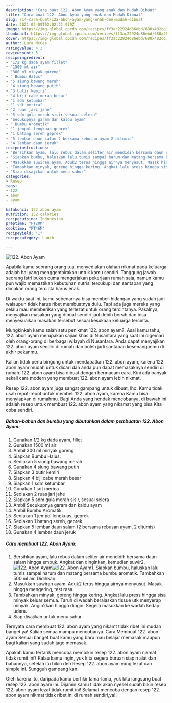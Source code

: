 ```yaml
---
description: "Cara buat 122. Abon Ayam yang enak dan Mudah Dibuat"
title: "Cara buat 122. Abon Ayam yang enak dan Mudah Dibuat"
slug: 714-cara-buat-122-abon-ayam-yang-enak-dan-mudah-dibuat
date: 2021-02-09T02:02:21.979Z
image: https://img-global.cpcdn.com/recipes/ff3ac22924d86ebd/680x482cq70/122-abon-ayam-foto-resep-utama.jpg
thumbnail: https://img-global.cpcdn.com/recipes/ff3ac22924d86ebd/680x482cq70/122-abon-ayam-foto-resep-utama.jpg
cover: https://img-global.cpcdn.com/recipes/ff3ac22924d86ebd/680x482cq70/122-abon-ayam-foto-resep-utama.jpg
author: Lura McGee
ratingvalue: 4.3
reviewcount: 5
recipeingredient:
- "1/2 kg dada ayam fillet"
- "1500 ml air"
- "300 ml minyak goreng"
- " Bumbu Halus"
- "5 siung bawang merah"
- "4 siung bawang putih"
- "3 butir kemiri"
- "4 biji cabe merah besar"
- "1 sdm ketumbar"
- "1 sdt merica"
- "2 ruas jari jahe"
- "5 sdm gula merah sisir sesuai selera"
- "Secukupnya garam dan kaldu ayam"
- " Bumbu Aromatik"
- "1 jempol lengkuas geprek"
- "1 batang sereh geprek"
- "5 lembar daun salam 2 bersama rebusan ayam 2 ditumis"
- "4 lembar daun jeruk"
recipeinstructions:
- "Bersihkan ayam, lalu rebus dalam seliter air mendidih bersama daun salam hingga empuk. Angkat dan dinginkan, kemudian suwir2."
- "Siapkan bumbu, haluskan lalu tumis sampai harum dan matang bersama bumbu aromatik. Tambahkan 500 ml air. Didihkan."
- "Masukkan suwiran ayam. Aduk2 terus hingga airnya menyusut. Masak hingga mengering, test rasa."
- "Tambahkan minyak, goreng hingga kering. Angkat lalu press hingga sisa minyak keluar semua. Taruh di wadah beralaskan tissue utk menyerap minyak. Angin2kan hingga dingin. Segera masukkan ke wadah kedap udara."
- "Siap disajikan untuk menu sahur"
categories:
- Resep
tags:
- 122
- abon
- ayam

katakunci: 122 abon ayam 
nutrition: 132 calories
recipecuisine: Indonesian
preptime: "PT20M"
cooktime: "PT46M"
recipeyield: "1"
recipecategory: Lunch

---
```



![122. Abon Ayam](https://img-global.cpcdn.com/recipes/ff3ac22924d86ebd/680x482cq70/122-abon-ayam-foto-resep-utama.jpg)

Apabila kamu seorang orang tua, menyediakan olahan nikmat pada keluarga adalah hal yang menggembirakan untuk kamu sendiri. Tanggung jawab seorang istri bukan cuma mengerjakan pekerjaan rumah saja, namun kamu pun wajib memastikan kebutuhan nutrisi tercukupi dan santapan yang dimakan orang tercinta harus enak.

Di waktu  saat ini, kamu sebenarnya bisa membeli hidangan yang sudah jadi walaupun tidak harus ribet membuatnya dulu. Tapi ada juga mereka yang selalu mau memberikan yang terlezat untuk orang tercintanya. Pasalnya, menyajikan masakan yang dibuat sendiri jauh lebih bersih dan bisa menyesuaikan masakan tersebut sesuai kesukaan keluarga tercinta. 



Mungkinkah kamu salah satu penikmat 122. abon ayam?. Asal kamu tahu, 122. abon ayam merupakan sajian khas di Nusantara yang saat ini digemari oleh orang-orang di berbagai wilayah di Nusantara. Anda dapat menyajikan 122. abon ayam sendiri di rumah dan boleh jadi santapan kesenanganmu di akhir pekanmu.

Kalian tidak perlu bingung untuk mendapatkan 122. abon ayam, karena 122. abon ayam mudah untuk dicari dan anda pun dapat memasaknya sendiri di rumah. 122. abon ayam bisa dibuat dengan bermacam cara. Kini ada banyak sekali cara modern yang membuat 122. abon ayam lebih nikmat.

Resep 122. abon ayam juga sangat gampang untuk dibuat, lho. Kamu tidak usah repot-repot untuk membeli 122. abon ayam, karena Kamu bisa menyiapkan di rumahmu. Bagi Anda yang hendak mencobanya, di bawah ini adalah resep untuk membuat 122. abon ayam yang nikamat yang bisa Kita coba sendiri.

<!--inarticleads1-->

##### Bahan-bahan dan bumbu yang dibutuhkan dalam pembuatan 122. Abon Ayam:

1. Gunakan 1/2 kg dada ayam, fillet
1. Gunakan 1500 ml air
1. Ambil 300 ml minyak goreng
1. Siapkan  Bumbu Halus:
1. Sediakan 5 siung bawang merah
1. Gunakan 4 siung bawang putih
1. Siapkan 3 butir kemiri
1. Siapkan 4 biji cabe merah besar
1. Siapkan 1 sdm ketumbar
1. Gunakan 1 sdt merica
1. Sediakan 2 ruas jari jahe
1. Siapkan 5 sdm gula merah sisir, sesuai selera
1. Ambil Secukupnya garam dan kaldu ayam
1. Ambil  Bumbu Aromatik:
1. Sediakan 1 jempol lengkuas, geprek
1. Sediakan 1 batang sereh, geprek
1. Siapkan 5 lembar daun salam (2 bersama rebusan ayam, 2 ditumis)
1. Gunakan 4 lembar daun jeruk




<!--inarticleads2-->

##### Cara membuat 122. Abon Ayam:

1. Bersihkan ayam, lalu rebus dalam seliter air mendidih bersama daun salam hingga empuk. Angkat dan dinginkan, kemudian suwir2.
<img src="https://img-global.cpcdn.com/steps/f0bf3209a2b49001/160x128cq70/122-abon-ayam-langkah-memasak-1-foto.jpg" alt="122. Abon Ayam"><img src="https://img-global.cpcdn.com/steps/8ec7ac50c8027836/160x128cq70/122-abon-ayam-langkah-memasak-1-foto.jpg" alt="122. Abon Ayam">1. Siapkan bumbu, haluskan lalu tumis sampai harum dan matang bersama bumbu aromatik. Tambahkan 500 ml air. Didihkan.
1. Masukkan suwiran ayam. Aduk2 terus hingga airnya menyusut. Masak hingga mengering, test rasa.
1. Tambahkan minyak, goreng hingga kering. Angkat lalu press hingga sisa minyak keluar semua. Taruh di wadah beralaskan tissue utk menyerap minyak. Angin2kan hingga dingin. Segera masukkan ke wadah kedap udara.
1. Siap disajikan untuk menu sahur




Ternyata cara membuat 122. abon ayam yang nikamt tidak ribet ini mudah banget ya! Kalian semua mampu mencobanya. Cara Membuat 122. abon ayam Sesuai banget buat kamu yang baru mau belajar memasak maupun bagi kalian yang sudah jago memasak.

Apakah kamu tertarik mencoba membikin resep 122. abon ayam nikmat tidak rumit ini? Kalau kamu ingin, yuk kita segera buruan siapin alat dan bahannya, setelah itu bikin deh Resep 122. abon ayam yang lezat dan simple ini. Sungguh gampang kan. 

Oleh karena itu, daripada kamu berfikir lama-lama, yuk kita langsung buat resep 122. abon ayam ini. Dijamin kamu tiidak akan nyesel sudah bikin resep 122. abon ayam lezat tidak rumit ini! Selamat mencoba dengan resep 122. abon ayam nikmat tidak ribet ini di rumah sendiri,ya!.

